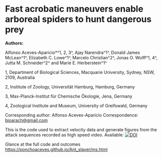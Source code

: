 # Fast acrobatic maneuvers enable arboreal spiders to hunt dangerous prey

**Authors:**

Alfonso Aceves-Aparicio\*^1, 2, 3^, Ajay Narendra^1^, Donald James McLean^1^, Elizabeth C. Lowe^1^, Marcelo Christian^2^, Jonas O. Wolff^1, 4^, Jutta M. Schneider^2^ and Marie E. Herberstein^1^

1, Department of Biological Sciences, Macquarie University, Sydney, NSW, 2109, Australia

2, Institute of Zoology, Universität Hamburg, Hamburg, Germany   

3, Max-Planck-Institut für Chemische Ökologie, Jena, Germany

4, Zoological Institute and Museum, University of Greifswald, Germany
  
Corresponding author: Alfonso Aceves-Aparicio Correspondence: [bioarach\@gmail.com](mailto:bioarach@gmail.com)

This is the code used to extract velocity data and generate figures from the attack sequences recorded as high speed video.
Available:
[![DOI](https://zenodo.org/badge/364744129.svg)](https://zenodo.org/badge/latestdoi/364744129)




Glance at the full code and outcomes https://ponchoaceves.github.io/Ant_slayer/ms.html
